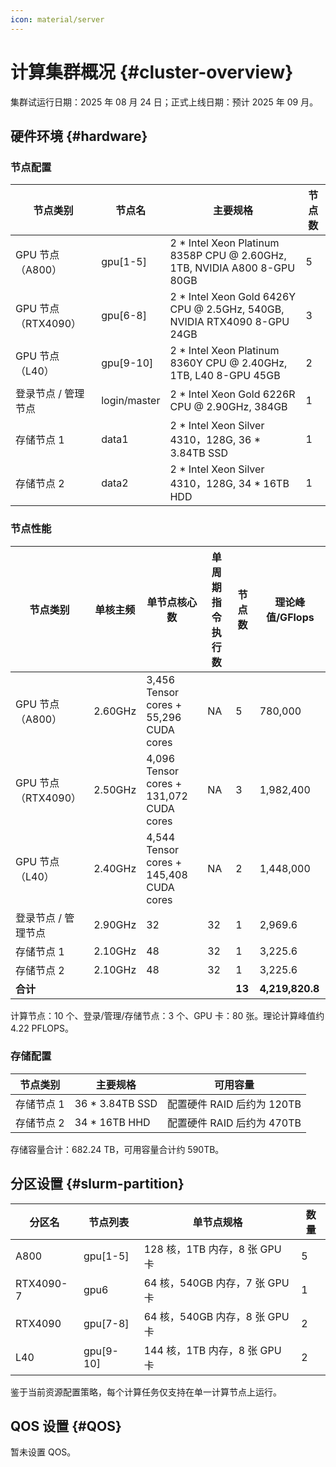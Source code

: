 ```yaml
---
icon: material/server
---
```


# 计算集群概况 {#cluster-overview}

集群试运行日期：2025 年 08 月 24 日；正式上线日期：预计 2025 年 09 月。

## 硬件环境 {#hardware}

### 节点配置

| 节点类别            | 节点名          | 主要规格                                                                     | 节点数 |
|-----------------|--------------|--------------------------------------------------------------------------|-----|
| GPU 节点（A800）    | gpu[1-5]     | 2 * Intel Xeon Platinum 8358P CPU @ 2.60GHz, 1TB, NVIDIA A800 8-GPU 80GB | 5   |
| GPU 节点（RTX4090） | gpu[6-8]     | 2 * Intel Xeon Gold 6426Y CPU @ 2.5GHz, 540GB, NVIDIA RTX4090 8-GPU 24GB | 3   |
| GPU 节点（L40）     | gpu[9-10]    | 2 * Intel Xeon Platinum 8360Y CPU @ 2.40GHz, 1TB, L40 8-GPU 45GB         | 2   |
| 登录节点 / 管理节点     | login/master | 2 * Intel Xeon Gold 6226R CPU @ 2.90GHz, 384GB                           | 1   |
| 存储节点 1          | data1        | 2 \* Intel Xeon Silver 4310，128G, 36 \* 3.84TB SSD                       | 1   |
| 存储节点 2          | data2        | 2 \* Intel Xeon Silver 4310，128G, 34 \* 16TB HDD                         | 1   |

### 节点性能

| 节点类别            | 单核主频    | 单节点核心数                                  | 单周期指令执行数 | 节点数    | 理论峰值/GFlops     |
|-----------------|---------|-----------------------------------------|----------|--------|-----------------|
| GPU 节点（A800）    | 2.60GHz | 3,456 Tensor cores + 55,296 CUDA cores  | NA       | 5      | 780,000         |
| GPU 节点（RTX4090） | 2.50GHz | 4,096 Tensor cores + 131,072 CUDA cores | NA       | 3      | 1,982,400       |
| GPU 节点（L40）     | 2.40GHz | 4,544 Tensor cores + 145,408 CUDA cores | NA       | 2      | 1,448,000       |
| 登录节点 / 管理节点     | 2.90GHz | 32                                      | 32       | 1      | 2,969.6         |
| 存储节点 1          | 2.10GHz | 48                                      | 32       | 1      | 3,225.6         |
| 存储节点 2          | 2.10GHz | 48                                      | 32       | 1      | 3,225.6         |
| **合计**          |         |                                         |          | **13** | **4,219,820.8** |

计算节点：10 个、登录/管理/存储节点：3 个、GPU 卡：80 张。理论计算峰值约 4.22 PFLOPS。

### 存储配置

| 节点类别   | 主要规格            | 可用容量                |
|--------|-----------------|---------------------|
| 存储节点 1 | 36 * 3.84TB SSD | 配置硬件 RAID 后约为 120TB |
| 存储节点 2 | 34 * 16TB HHD   | 配置硬件 RAID 后约为 470TB |

存储容量合计：682.24 TB，可用容量合计约 590TB。

## 分区设置 {#slurm-partition}

| 分区名       | 节点列表      | 单节点规格                   | 数量 |
|-----------|-----------|-------------------------|----|
| A800      | gpu[1-5]  | 128 核，1TB 内存，8 张 GPU 卡  | 5  |
| RTX4090-7 | gpu6      | 64 核，540GB 内存，7 张 GPU 卡 | 1  |
| RTX4090   | gpu[7-8]  | 64 核，540GB 内存，8 张 GPU 卡 | 2  |
| L40       | gpu[9-10] | 144 核，1TB 内存，8 张 GPU 卡  | 2  |

鉴于当前资源配置策略，每个计算任务仅支持在单一计算节点上运行。

## QOS 设置 {#QOS}

暂未设置 QOS。
